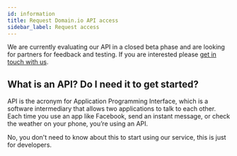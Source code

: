 ```yaml
---
id: information
title: Request Domain.io API access
sidebar_label: Request access
---
```


We are currently evaluating our API in a closed beta phase and are looking for partners for feedback and testing. If you are interested please [get in touch with us](mailto:info@amgaventures.com?subject=API).

## What is an API? Do I need it to get started?

API is the acronym for Application Programming Interface, which is a software intermediary that allows two applications to talk to each other. Each time you use an app like Facebook, send an instant message, or check the weather on your phone, you’re using an API.

No, you don't need to know about this to start using our service, this is just for developers.
